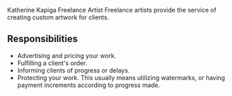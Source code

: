 Katherine Kapiga
Freelance Artist
Freelance artists provide the service of creating custom artwork for clients.

## Responsibilities
- Advertising and pricing your work.
- Fulfilling a client's order.
- Informing clients of progress or delays.
- Protecting your work. This usually means utilizing watermarks, or having payment increments according to progress made.
